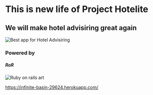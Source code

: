 # This is new life of Project Hotelite #

## We will make hotel advisiring great again ##

![Best app for Hotel Advisiring](http://aviasovet.ru/blog/wp-content/uploads/2013/05/the-intercontinental-hong-kong.jpg)

### Powered by ###
##### RoR #####
![Ruby on rails art](https://uploads.toptal.io/blog/image/388/toptal-blog-image-1399299014661.png)

https://infinite-basin-29624.herokuapp.com/
